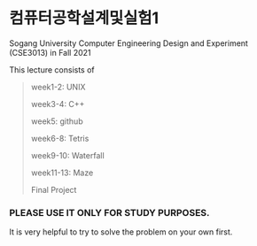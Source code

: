 # 컴퓨터공학설계및실험1

Sogang University Computer Engineering Design and Experiment (CSE3013) in Fall 2021

This lecture consists of
  
> week1-2: UNIX
> 
> week3-4: C++
> 
> week5: github
> 
> week6-8: Tetris
> 
> week9-10: Waterfall
> 
> week11-13: Maze
> 
> Final Project

### PLEASE USE IT ONLY FOR STUDY PURPOSES.

It is very helpful to try to solve the problem on your own first.
